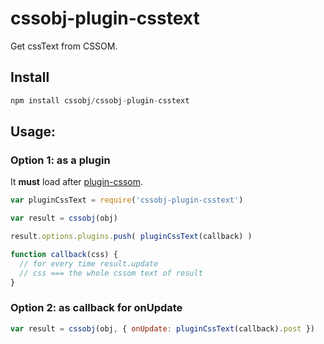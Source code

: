 # cssobj-plugin-csstext

Get cssText from CSSOM.

## Install

``` javascript
npm install cssobj/cssobj-plugin-csstext
```

## Usage:

### Option 1: as a plugin

It **must** load after [plugin-cssom](https://github.com/cssobj/cssobj-plugin-cssom).

``` javascript
var pluginCssText = require('cssobj-plugin-csstext')

var result = cssobj(obj)

result.options.plugins.push( pluginCssText(callback) )

function callback(css) {
  // for every time result.update
  // css === the whole cssom text of result
}
```

### Option 2: as callback for onUpdate

``` javascript
var result = cssobj(obj, { onUpdate: pluginCssText(callback).post })
```


